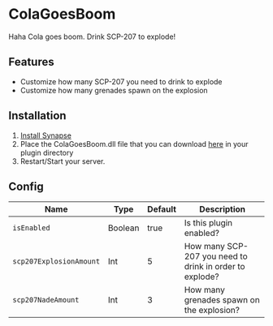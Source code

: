 # ColaGoesBoom
Haha Cola goes boom. Drink SCP-207 to explode!

## Features
* Customize how many SCP-207 you need to drink to explode
* Customize how many grenades spawn on the explosion

## Installation
1. [Install Synapse](https://github.com/SynapseSL/Synapse/wiki#hosting-guides)
2. Place the ColaGoesBoom.dll file that you can download [here](https://github.com/TheVoidNebula/ColaGoesBoom/releases) in your plugin directory
3. Restart/Start your server.

## Config
Name  | Type | Default | Description
------------ | ------------ | ------------- | ------------ 
`isEnabled` | Boolean | true | Is this plugin enabled?
`scp207ExplosionAmount` | Int | 5 | How many SCP-207 you need to drink in order to explode?
`scp207NadeAmount` | Int | 3 | How many grenades spawn on the explosion?
